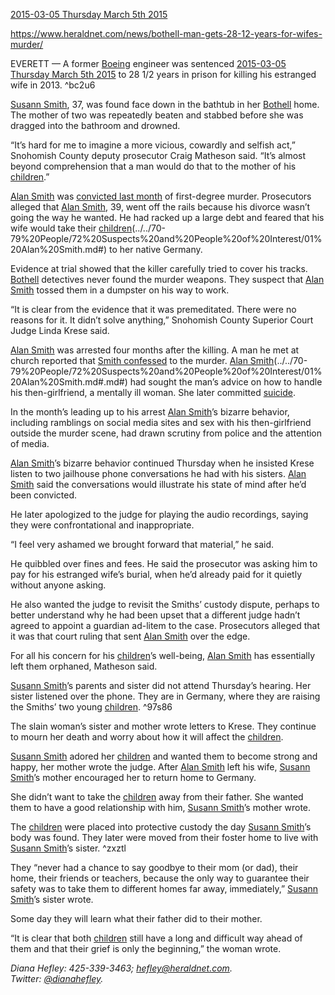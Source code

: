[2015-03-05 Thursday March 5th 2015](../../10-19%20Case%20Dates/13%20Investigation%20Dates/2015-03-05%20Thursday%20March%205th%202015.md)

https://www.heraldnet.com/news/bothell-man-gets-28-12-years-for-wifes-murder/

EVERETT — A former [Boeing](../../50-59%20Investigation/52%20Key%20Locations/01%20Boeing.md) engineer was sentenced [2015-03-05 Thursday March 5th 2015](../../10-19%20Case%20Dates/13%20Investigation%20Dates/2015-03-05%20Thursday%20March%205th%202015.md) to 28 1/2 years in prison for killing his estranged wife in 2013. ^bc2u6

[Susann Smith](../../70-79%20People/71%20Victim(s)/01%20Susann%20Smith.md), 37, was found face down in the bathtub in her [Bothell](../../50-59%20Investigation/52%20Key%20Locations/04%20Bothell.md) home. The mother of two was repeatedly beaten and stabbed before she was dragged into the bathroom and drowned.

“It’s hard for me to imagine a more vicious, cowardly and selfish act,” Snohomish County deputy prosecutor Craig Matheson said. “It’s almost beyond comprehension that a man would do that to the mother of his [children](../../70-79%20People/73%20Family%20and%20Friends/07%20Children.md).”

[Alan Smith](../../70-79%2520People/72%2520Suspects%2520and%2520People%2520of%2520Interest/01%2520Alan%2520Smith.md.md#) was [convicted last month](http://www.heraldnet.com/article/20150204/NEWS01/150209527) of first-degree murder. Prosecutors alleged that [Alan Smith](../../70-79%2520People/72%2520Suspects%2520and%2520People%2520of%2520Interest/01%2520Alan%2520Smith.md.md#.md#), 39, went off the rails because his divorce wasn’t going the way he wanted. He had racked up a large debt and feared that his wife would take their [children](../../70-79%20People/73%20Family%20and%20Friends/07%20Children.md)(../../70-79%20People/72%20Suspects%20and%20People%20of%20Interest/01%20Alan%20Smith.md#) to her native Germany.

Evidence at trial showed that the killer carefully tried to cover his tracks. [Bothell](../../50-59%20Investigation/52%20Key%20Locations/04%20Bothell.md) detectives never found the murder weapons. They suspect that [Alan Smith](../../70-79%2520People/72%2520Suspects%2520and%2520People%2520of%2520Interest/01%2520Alan%2520Smith.md.md#.md#) tossed them in a dumpster on his way to work.

“It is clear from the evidence that it was premeditated. There were no reasons for it. It didn’t solve anything,” Snohomish County Superior Court Judge Linda Krese said.

[Alan Smith](../../70-79%2520People/72%2520Suspects%2520and%2520People%2520of%2520Interest/01%2520Alan%2520Smith.md.md#.md#) was arrested four months after the killing. A man he met at church reported that [Smith confessed](http://www.heraldnet.com/article/20150129/NEWS01/150128921) to the murder. [Alan Smith](../../70-79%20People/72%20Suspects%20and%20People%20of%20Interest/01%20Alan%20Smith.md)(../../70-79%20People/72%20Suspects%20and%20People%20of%20Interest/01%20Alan%20Smith.md#.md#) had sought the man’s advice on how to handle his then-girlfriend, a mentally ill woman. She later committed [suicide](http://www.heraldnet.com/article/20140412/NEWS01/140419710).

In the month’s leading up to his arrest [Alan Smith](../../70-79%20People/72%20Suspects%20and%20People%20of%20Interest/01%20Alan%20Smith.md)’s bizarre behavior, including ramblings on social media sites and sex with his then-girlfriend outside the murder scene, had drawn scrutiny from police and the attention of media.

[Alan Smith](../../70-79%2520People/72%2520Suspects%2520and%2520People%2520of%2520Interest/01%2520Alan%2520Smith.md.md#.md#)’s bizarre behavior continued Thursday when he insisted Krese listen to two jailhouse phone conversations he had with his sisters. [Alan Smith](../../70-79%20People/72%20Suspects%20and%20People%20of%20Interest/01%20Alan%20Smith.md) said the conversations would illustrate his state of mind after he’d been convicted.

He later apologized to the judge for playing the audio recordings, saying they were confrontational and inappropriate.

“I feel very ashamed we brought forward that material,” he said.

He quibbled over fines and fees. He said the prosecutor was asking him to pay for his estranged wife’s burial, when he’d already paid for it quietly without anyone asking.

He also wanted the judge to revisit the Smiths’ custody dispute, perhaps to better understand why he had been upset that a different judge hadn’t agreed to appoint a guardian ad-litem to the case. Prosecutors alleged that it was that court ruling that sent [Alan Smith](../../70-79%20People/72%20Suspects%20and%20People%20of%20Interest/01%20Alan%20Smith.md) over the edge.

For all his concern for his [children](../../70-79%20People/73%20Family%20and%20Friends/07%20Children.md)’s well-being, [Alan Smith](../../70-79%20People/72%20Suspects%20and%20People%20of%20Interest/01%20Alan%20Smith.md) has essentially left them orphaned, Matheson said.

[Susann Smith](../../70-79%20People/71%20Victim(s)/01%20Susann%20Smith.md)’s parents and sister did not attend Thursday’s hearing. Her sister listened over the phone. They are in Germany, where they are raising the Smiths’ two young [children](../../70-79%20People/73%20Family%20and%20Friends/07%20Children.md). ^97s86

The slain woman’s sister and mother wrote letters to Krese. They continue to mourn her death and worry about how it will affect the [children](../../70-79%20People/73%20Family%20and%20Friends/07%20Children.md).

[Susann Smith](../../70-79%20People/71%20Victim(s)/01%20Susann%20Smith.md) adored her [children](../../70-79%20People/73%20Family%20and%20Friends/07%20Children.md) and wanted them to become strong and happy, her mother wrote the judge. After [Alan Smith](../../70-79%2520People/72%2520Suspects%2520and%2520People%2520of%2520Interest/01%2520Alan%2520Smith.md.md#.md#) left his wife, [Susann Smith](../../70-79%20People/71%20Victim(s)/01%20Susann%20Smith.md)’s mother encouraged her to return home to Germany.

She didn’t want to take the [children](../../70-79%20People/73%20Family%20and%20Friends/07%20Children.md) away from their father. She wanted them to have a good relationship with him, [Susann Smith](../../70-79%20People/71%20Victim(s)/01%20Susann%20Smith.md)’s mother wrote.

The [children](../../70-79%20People/73%20Family%20and%20Friends/07%20Children.md) were placed into protective custody the day [Susann Smith](../../70-79%20People/71%20Victim(s)/01%20Susann%20Smith.md)’s body was found. They later were moved from their foster home to live with [Susann Smith](../../70-79%20People/71%20Victim(s)/01%20Susann%20Smith.md)’s sister. ^zxztl

They “never had a chance to say goodbye to their mom (or dad), their home, their friends or teachers, because the only way to guarantee their safety was to take them to different homes far away, immediately,” [Susann Smith](../../70-79%20People/71%20Victim(s)/01%20Susann%20Smith.md)’s sister wrote.

Some day they will learn what their father did to their mother.

“It is clear that both [children](../../70-79%20People/73%20Family%20and%20Friends/07%20Children.md) still have a long and difficult way ahead of them and that their grief is only the beginning,” the woman wrote.

_Diana Hefley: 425-339-3463; [hefley@heraldnet.com](https://www.heraldnet.com/apps/pbcsedit.dll/). Twitter: [@dianahefley](https://www.heraldnet.com/apps/pbcsedit.dll/)._
